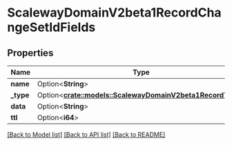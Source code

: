 # ScalewayDomainV2beta1RecordChangeSetIdFields

## Properties

Name | Type | Description | Notes
------------ | ------------- | ------------- | -------------
**name** | Option<**String**> |  | [optional]
**_type** | Option<[**crate::models::ScalewayDomainV2beta1RecordType**](scaleway.domain.v2beta1.Record.Type.md)> |  | [optional]
**data** | Option<**String**> |  | [optional]
**ttl** | Option<**i64**> |  | [optional]

[[Back to Model list]](../README.md#documentation-for-models) [[Back to API list]](../README.md#documentation-for-api-endpoints) [[Back to README]](../README.md)


